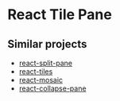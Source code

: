 # React Tile Pane

## Similar projects

- [react-split-pane](https://github.com/tomkp/react-split-pane)
- [react-tiles](https://github.com/arqex/react-tiles)
- [react-mosaic](https://github.com/nomcopter/react-mosaic)
- [react-collapse-pane](https://github.com/b-zurg/react-collapse-pane)
